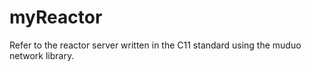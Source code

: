 # myReactor
Refer to the reactor server written in the C11 standard using the muduo network library.
